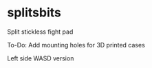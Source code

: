 # splitsbits
Split stickless fight pad

To-Do:
Add mounting holes for 3D printed cases

Left side WASD version
